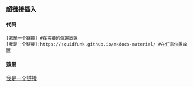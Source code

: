 ### 超链接插入
#### 代码
```
[我是一个链接] #在需要的位置放置
[我是一个链接]:https://squidfunk.github.io/mkdocs-material/ #在任意位置放置

```
#### 效果
[我是一个链接] 

[我是一个链接]:https://squidfunk.github.io/mkdocs-material/
